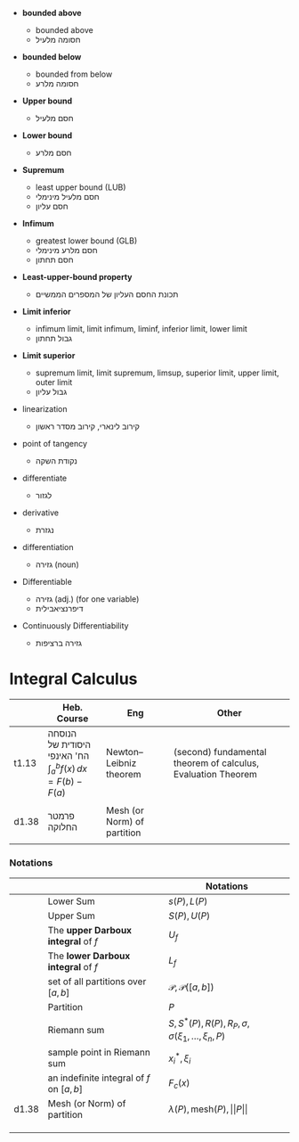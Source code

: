 
- **bounded above**
	- bounded above
	- חסומה מלעיל
- **bounded below** 
	- bounded from below 
	- חסומה מלרע
- **Upper bound**
	- חסם מלעיל
- **Lower bound** 
	- חסם מלרע
- **Supremum**
	- least upper bound (LUB)
	- חסם מלעיל מינימלי
	- חסם עליון
- **Infimum**
	- greatest lower bound (GLB)
	- חסם מלרע מינימלי
	- חסם תחתון
- **Least-upper-bound property** 
	- תכונת החסם העליון של המספרים הממשיים
- **Limit inferior**
	- infimum limit, limit infimum, liminf, inferior limit, lower limit
	- גבול תחתון
- **Limit superior**
	- supremum limit, limit supremum, limsup, superior limit, upper limit, outer limit
	- גבול עליון

- linearization
	- קירוב לינארי, קירוב מסדר ראשון

- point of tangency
	- נקודת השקה


- differentiate
	- לגזור
- derivative
	- נגזרת
- differentiation 
	- גזירה (noun)
- Differentiable
	- גזירה (adj.) (for one variable)
	- דיפרנציאבילית
- Continuously Differentiability
	- גזירה ברציפות

# Integral Calculus

|       | Heb. Course                                                   | Eng                         | Other                                                        |
| ----- | ------------------------------------------------------------- | --------------------------- | ------------------------------------------------------------ |
| t1.13 | הנוסחה היסודית של <br>הח' האינפי<br>$∫^b_af(x)\,dx=F(b)−F(a)$ | Newton–Leibniz theorem      | (second) fundamental theorem of calculus, Evaluation Theorem |
|       |                                                               |                             |                                                              |
| d1.38 | פרמטר החלוקה                                                  | Mesh (or Norm) of partition |                                                              |
|       |                                                               |                             |                                                              |

### Notations 

|       |                                          | Notations                                                      |
| ----- | ---------------------------------------- | -------------------------------------------------------------- |
|       | Lower Sum                                | $s(P),L(P)$                                                    |
|       | Upper Sum                                | $S(P),U(P)$                                                    |
|       | The **upper Darboux integral** of $f$    | $U_{f}$                                                        |
|       | The **lower Darboux integral** of $f$    | $L_{f}$                                                        |
|       | set of all partitions over $[ a , b ]$   | $\mathcal{P},\mathcal{P}([a,b])$                               |
|       | Partition                                | $P$                                                            |
|       | Riemann sum                              | $S,S^*(P),R(P), R_{P}, \sigma,\sigma(\xi_{1},\dots,\xi_{n},P)$ |
|       | sample point in Riemann sum              | $x_{i}^{*},\xi_{i}$                                            |
|       | an indefinite integral of $f$ on $[a,b]$ | $F_{c}(x)$                                                     |
| d1.38 | Mesh (or Norm) of partition              | $\lambda(P),\text{mesh}(P),\vert\vert{P}\vert\vert$            |
|       |                                          |                                                                |
|       |                                          |                                                                |
|       |                                          |                                                                |
